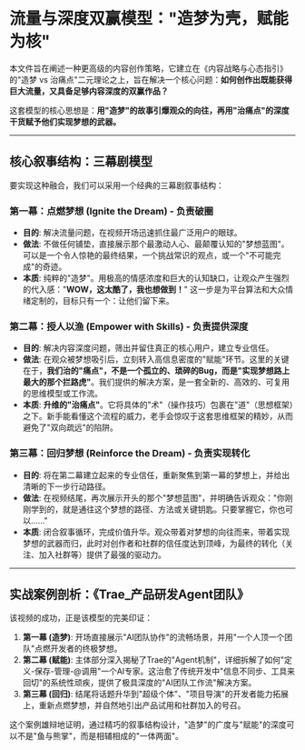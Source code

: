 # 流量与深度双赢模型："造梦为壳，赋能为核"

本文件旨在阐述一种更高级的内容创作策略，它建立在《内容战略与心态指引》的"造梦 vs 治痛点"二元理论之上，旨在解决一个核心问题：**如何创作出既能获得巨大流量，又具备足够内容深度的双赢作品？**

这套模型的核心思想是：**用"造梦"的故事引爆观众的向往，再用"治痛点"的深度干货赋予他们实现梦想的武器。**

---

## 核心叙事结构：三幕剧模型

要实现这种融合，我们可以采用一个经典的三幕剧叙事结构：

### 第一幕：点燃梦想 (Ignite the Dream) - 负责破圈

-   **目的**: 解决流量问题，在视频开场迅速抓住最广泛用户的眼球。
-   **做法**: 不做任何铺垫，直接展示那个最激动人心、最颠覆认知的"梦想蓝图"。可以是一个令人惊艳的最终结果，一个挑战常识的观点，或一个"不可能完成"的奇迹。
-   **本质**: 纯粹的"造梦"。用极高的情感浓度和巨大的认知缺口，让观众产生强烈的代入感："**WOW，这太酷了，我也想做到！**" 这一步是为平台算法和大众情绪定制的，目标只有一个：让他们留下来。

### 第二幕：授人以渔 (Empower with Skills) - 负责提供深度

-   **目的**: 解决内容深度问题，筛出并留住真正的核心用户，建立专业信任。
-   **做法**: 在观众被梦想吸引后，立刻转入高信息密度的"赋能"环节。这里的关键在于，**我们治的"痛点"，不是一个孤立的、琐碎的Bug，而是"实现梦想路上最大的那个拦路虎"**。我们提供的解决方案，是一套全新的、高效的、可复用的思维模型或工作流。
-   **本质**: **升维的"治痛点"**。它将具体的"术"（操作技巧）包裹在"道"（思想框架）之下。新手能看懂这个流程的威力，老手会惊叹于这套思维框架的精妙，从而避免了"双向疏远"的陷阱。

### 第三幕：回归梦想 (Reinforce the Dream) - 负责实现转化

-   **目的**: 将在第二幕建立起来的专业信任，重新聚焦到第一幕的梦想上，并给出清晰的下一步行动路径。
-   **做法**: 在视频结尾，再次展示开头的那个"梦想蓝图"，并明确告诉观众："你刚刚学到的，就是通往这个梦想的路径、方法或关键钥匙。只要掌握它，你也可以……"
-   **本质**: 闭合叙事循环，完成价值升华。观众带着对梦想的向往而来，带着实现梦想的武器而归，此时对创作者和社群的信任度达到顶峰，为最终的转化（关注、加入社群等）提供了最强的驱动力。

---

## 实战案例剖析：《Trae_产品研发Agent团队》

该视频的成功，正是该模型的完美印证：

1.  **第一幕 (造梦)**: 开场直接展示"AI团队协作"的流畅场景，并用"一个人顶一个团队"点燃开发者的终极梦想。
2.  **第二幕 (赋能)**: 主体部分深入揭秘了Trae的"Agent机制"，详细拆解了如何"定义-保存-管理-@调用"一个AI专家。这治愈了传统开发中"信息不同步、工具来回切"的系统性顽疾，提供了极具深度的"AI团队工作流"解决方案。
3.  **第三幕 (回归)**: 结尾将话题升华到"超级个体"、"项目导演"的开发者能力拓展上，重新点燃梦想，并自然地引出产品试用和社群加入的号召。

这个案例雄辩地证明，通过精巧的叙事结构设计，"造梦"的广度与"赋能"的深度可以不是"鱼与熊掌"，而是相辅相成的"一体两面"。 
